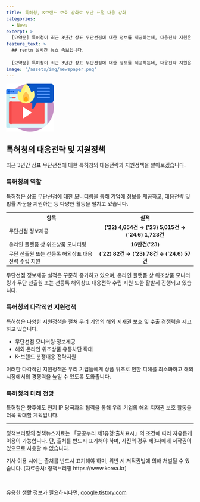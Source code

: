 ```yaml
---
title: 특허청, K브랜드 보호 강화로 무단 표절 대응 강화
categories:
  - News
excerpt: >
  [요약문] 특허청이 최근 3년간 상표 무단선점에 대한 정보를 제공하는데, 대응전략 지원은 217건에 그쳤다. 특허청은 현지진출 기업들을 위해 해외지식재산센터 운영 및 법률자문을 제공하고 있으며, 무단선점 정보제공과 온라인 위조상품 모니터링 등으로 기업들을 지원하고 있다. 앞으로도 현지 IP 당국과 협력하여 우리 기업의 해외 지재권 보호 활동을 확대할 계획이다. [자료출처=정책브리핑 www.korea.kr]
feature_text: >
  ## rentn 실시간 뉴스 속보입니다.

  [요약문] 특허청이 최근 3년간 상표 무단선점에 대한 정보를 제공하는데, 대응전략 지원은 217건에 그쳤다. 특허청은 현지진출 기업들을 위해 해외지식재산센터 운영 및 법률자문을 제공하고 있으며, 무단선점 정보제공과 온라인 위조상품 모니터링 등으로 기업들을 지원하고 있다. 앞으로도 현지 IP 당국과 협력하여 우리 기업의 해외 지재권 보호 활동을 확대할 계획이다. [자료출처=정책브리핑 www.korea.kr]
image: '/assets/img/newspaper.png'
---
```


<p><img src="/assets/img/news.png" alt="rentncar 속보" /></p>

<h2 data-ke-size="size26">특허청의 대응전략 및 지원정책</h2>

<p data-ke-size="size16">최근 3년간 상표 무단선점에 대한 특허청의 대응전략과 지원정책을 알아보겠습니다.</p>

<h3>특허청의 역할</h3>

<p data-ke-size="size16">특허청은 상표 무단선점에 대한 모니터링을 통해 기업에 정보를 제공하고, 대응전략 및 법률 자문을 지원하는 등 다양한 활동을 펼치고 있습니다.</p>

<table>
    <tr>
        <th>항목</th>
        <th>실적</th>
    </tr>
    <tr>
        <td>무단선점 정보제공</td>
        <td style="text-align: center; height: 17px;"><b>(‘22) 4,654건 → (’23) 5,015건 → (’24.6) 1,723건</b></td>
    </tr>
    <tr>
        <td>온라인 플랫폼 상 위조상품 모니터링</td>
        <td style="text-align: center; height: 17px;"><b>16만건('23)</b></td>
    </tr>
    <tr>
        <td>무단 선출원 또는 선등록 해외상표 대응전략 수립 지원</td>
        <td style="text-align: center; height: 17px;"><b>(’22) 82건 → (’23) 78건 → (’24.6) 57건</b></td>
    </tr>
</table>

<p data-ke-size="size16">무단선점 정보제공 실적은 꾸준히 증가하고 있으며, 온라인 플랫폼 상 위조상품 모니터링과 무단 선출원 또는 선등록 해외상표 대응전략 수립 지원 또한 활발히 진행되고 있습니다.</p>

<h3>특허청의 다각적인 지원정책</h3>

<p data-ke-size="size16">특허청은 다양한 지원정책을 펼쳐 우리 기업의 해외 지재권 보호 및 수출 경쟁력을 제고하고 있습니다.</p>

<ul>
    <li>무단선점 모니터링·정보제공</li>
    <li>해외 온라인 위조상품 유통차단 확대</li>
    <li>K-브랜드 분쟁대응 전략지원</li>
</ul>

<p data-ke-size="size16">이러한 다각적인 지원정책은 우리 기업들에게 상품 위조로 인한 피해를 최소화하고 해외시장에서의 경쟁력을 높일 수 있도록 도와줍니다.</p>

<h3>특허청의 미래 전망</h3>

<p data-ke-size="size16">특허청은 향후에도 현지 IP 당국과의 협력을 통해 우리 기업의 해외 지재권 보호 활동을 더욱 확대할 계획입니다.</p>

<hr>

<p data-ke-size="size16">정책브리핑의 정책뉴스자료는 「공공누리 제1유형:출처표시」의 조건에 따라 자유롭게 이용이 가능합니다. 단, 출처를 반드시 표기해야 하며, 사진의 경우 제3자에게 저작권이 있으므로 사용할 수 없습니다.</p>

<p data-ke-size="size16">기사 이용 시에는 출처를 반드시 표기해야 하며, 위반 시 저작권법에 의해 처벌될 수 있습니다. (자료출처: 정책브리핑 https://www.korea.kr)</p>

<p data-ke-size="size16">&nbsp;</p>
유용한 생활 정보가 필요하시다면, <a href="https://qoogle.tistory.com" rel="dofollow">qoogle.tistory.com</a>


